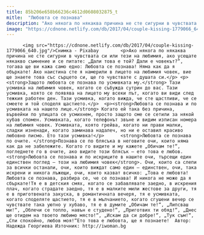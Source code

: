 ```yaml
---
title: 85b206e658b66236c4612d0608032875_t
mitle:  "Любовта се познава"
description: "Ако някога по някаква причина не сте сигурни в чувствата си или тези на любимия, ако усещате някакво съмнение и се питате: „Дали това е той? Дали е човекът?“, тогава ще ви кажа само едно: Любовта се познава! Няма как да я объркате! Ако наистина сте я намерили в лицето на любимия човек, вие ще …"
image: "https://cdnone.netlify.com/db/2017/04/couple-kissing-1779066_640.jpg"
---
```


          <img src="https://cdnone.netlify.com/db/2017/04/couple-kissing-1779066_640.jpg"/>Снимка - Pixabay        <p>Ако някога по някаква причина не сте сигурни в чувствата си или тези на любимия, ако усещате някакво съмнение и се питате: „Дали това е той? Дали е човекът?“, тогава ще ви кажа само едно: Любовта се познава! Няма как да я объркате! Ако наистина сте я намерили в лицето на любимия човек, вие ще знаете това със сърцето си, ще го чувствате с душата си.</p> <p><strong>Защото любовта се познава по усмивката му.</strong> Тази усмивка на любимия човек, когато се събужда сутрин до вас. Тази усмивка, която се появява на лицето му всеки път, когато ви види след тежкия работен ден. Тази усмивка, когато вижда, че сте щастливи, че се смеете и той споделя щастието.</p>  <p><strong>Любовта се познава и по усмивката на нашето лице.</strong> Когато ей така без причина, вървейки по улицата се усмихнем, просто защото сме се сетили за някой хубав спомен. Усмивката, когато телефонът звъне и видим изписан номера на любимия човек. Усмивката, която грейва, когато ни прави малки, сладки изненади, когато заминава надалеч, но ни е оставил красиво любовно писмо. Ето тази усмивка!</p>      <strong>Любовта се познава по очите. </strong>Познава се по блясъка в неговите очи, които няма как да не забележите. Когато го видите и му кажете „Обичам те!“, погледнете го в очите, ако видите този блясък – ето това е любов.  <strong>Любовта се познава и по искриците в нашите очи, търсещи един единствен поглед – този на любимия човек</strong>. Очи, които са слепи за всички останали, очи, които виждат само един – единствен, очи, така искрени и никога лъжещи, очи, които казват всичко: „Това е любовта!Любовта се познава, разбира се, че се познава! И никога не може да я сбъркате!Тя е в детския смях, когато се забавлявате заедно, в искрения плач, когато страдате заедно, тя е в малките мили жестове за други, тя е в приготвената закуска, в романтичната вечеря, тя е усмивката, когато споделяте щастието, тя е в мълчанието, когато сгушени вечер се чувствате така уютно у хубаво, тя е в думите „Обичам те!“, „Липсваш ми!“, „Облечи се топло, навън е студено!“, „Приготвих ти обяд!“, „Днес ще отидем на твоето любимо място!“, „Искам да си добре!“, „Тук съм!“, „Спи спокойно, любов моя!“Ето това е любовта, ще я познаете!  Автор: Надежда Георгиева Източник: http://iwoman.bg        